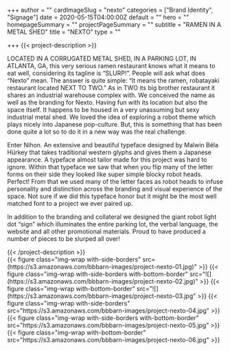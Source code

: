 +++
author = ""
cardImageSlug = "nexto"
categories = ["Brand Identity", "Signage"]
date = 2020-05-15T04:00:00Z
default = ""
hero = ""
homepageSummary = ""
projectPageSummary = ""
subtitle = "RAMEN IN A METAL SHED"
title = "NEXTO"
type = ""

+++
{{< project-description >}}
<p>LOCATED IN A CORRUGATED METAL SHED, IN A PARKING LOT, IN ATLANTA, GA, this very serious ramen restaurant knows what it means to eat well, considering its tagline is “SLURP!”. People will ask what does “Nexto” mean. The answer is quite simple: “It means the ramen, robatayaki restaurant located NEXT TO TWO.” As in TWO its big brother restaurant it shares an industrial warehouse complex with. We conceived the name as well as the branding for Nexto. Having fun with its location but also the space itself.  It happens to be housed in a very unassuming but sexy industrial metal shed. We loved the idea of exploring a robot theme which plays nicely into Japanese pop-culture. But, this is something that has been done quite a lot so to do it in a new way was the real challenge. </p>
<p>Enter Nihon. An extensive and beautiful typeface designed by Malwin Béla Hürkey that takes traditional western glyphs and gives them a Japanese appearance. A typeface almost tailor made for this project was hard to ignore. Within that typeface we saw that when you flip many of the letter forms on their side they looked like super simple blocky robot heads. Perfect! From that we used many of the letter faces as robot heads to infuse personality and distinction across the branding and visual experience of the space. Not sure if we did this typeface honor but it might be the most well matched font to a project we ever paired up.</p>
<p>In addition to the branding and collateral  we designed the giant robot light dot “sign” which illuminates the entire parking lot, the verbal language, the website and all other promotional materials. Proud to have produced a number of pieces to be slurped all over!</p>
{{< /project-description >}}

<div class="project-item">
{{< figure class="img-wrap with-side-borders"
src=(https://s3.amazonaws.com/bbbarn-images/project-nexto-01.jpg)" >}}
{{< figure class="img-wrap with-side-borders with-bottom-border" 
src="![](https://s3.amazonaws.com/bbbarn-images/project-nexto-02.jpg)" >}}
{{< figure class="img-wrap with-bottom-border" src="![](https://s3.amazonaws.com/bbbarn-images/project-nexto-03.jpg" >}}
{{< figure class="img-wrap with-side-borders" src="https://s3.amazonaws.com/bbbarn-images/project-nexto-04.jpg" >}}
{{< figure class="img-wrap with-side-borders with-bottom-border" src="https://s3.amazonaws.com/bbbarn-images/project-nexto-05.jpg" >}}
{{< figure class="img-wrap with-bottom-border" src="https://s3.amazonaws.com/bbbarn-images/project-nexto-06.jpg" >}}
